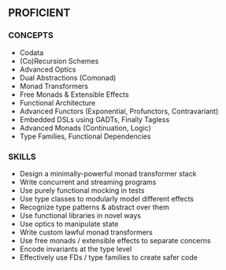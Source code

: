 ## PROFICIENT

### CONCEPTS
* Codata
* (Co)Recursion Schemes
* Advanced Optics
* Dual Abstractions (Comonad)
* Monad Transformers
* Free Monads & Extensible Effects
* Functional Architecture
* Advanced Functors (Exponential, Profunctors, Contravariant)
* Embedded DSLs using GADTs, Finally Tagless
* Advanced Monads (Continuation, Logic)
* Type Families, Functional Dependencies

### SKILLS
* Design a minimally-powerful monad transformer stack
* Write concurrent and streaming programs
* Use purely functional mocking in tests
* Use type classes to modularly model different effects
* Recognize type patterns & abstract over them
* Use functional libraries in novel ways
* Use optics to manipulate state
* Write custom lawful monad transformers
* Use free monads / extensible effects to separate concerns
* Encode invariants at the type level
* Effectively use FDs / type families to create safer code
